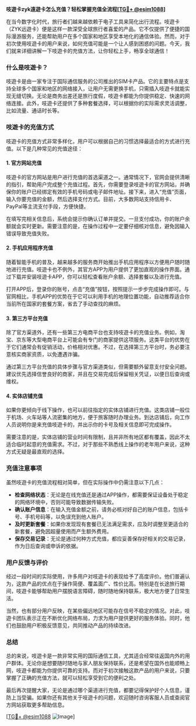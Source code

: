 **吱遊卡zyk遠遊卡怎么充值？轻松掌握充值全流程[[TG💪+ @esim1088](https://t.me/s/esim1088)]**

在当今数字化时代，旅行者们越来越依赖于电子工具来简化出行流程。吱遊卡（ZYK远遊卡）便是这样一款深受全球旅行者喜爱的产品。它不仅提供了便捷的国际漫游服务，还能帮助用户在多个国家和地区享受本地化的通信体验。然而，对于初次使用吱遊卡的用户来说，如何充值可能是一个让人感到困惑的问题。今天，我们就来详细讲解一下吱遊卡的充值方法，让你轻松上手，畅享全球通信！

### 什么是吱遊卡？

吱遊卡是由一家专注于国际通信服务的公司推出的SIM卡产品。它的主要特点是支持全球多个国家和地区的网络接入，让用户无需更换手机，只需插入吱遊卡就能实现无缝切换。无论是商务出差还是旅行度假，吱遊卡都能为你提供稳定、快速的网络连接。此外，吱遊卡还提供了多种套餐选择，可以根据你的实际需求灵活调整，比如流量、通话时长等。

### 吱遊卡的充值方式

吱遊卡的充值方式非常多样化，用户可以根据自己的习惯选择最适合的方式进行充值。以下是几种常见的充值途径：

#### 1. 官方网站充值

吱遊卡的官方网站是用户进行充值的首选渠道之一。通常情况下，官网会提供清晰的指引，帮助用户完成整个充值过程。首先，你需要登录吱遊卡的官方网站，并确保你的账户已经绑定有效的手机号码或电子邮件地址。接下来，进入“充值”页面，输入你要充值的金额，然后选择支付方式。目前，大多数网站支持信用卡、PayPal等主流支付手段，方便快捷。

在填写完相关信息后，系统会提示你确认订单并提交。一旦支付成功，你的账户余额就会实时更新。需要注意的是，在操作过程中一定要仔细核对信息，避免因输入错误导致充值失败。

#### 2. 手机应用程序充值

随着智能手机的普及，越来越多的服务商开始推出手机应用程序以方便用户随时随地进行充值。吱遊卡也不例外，其官方APP为用户提供了更加直观的操作界面。通过下载并安装吱遊卡APP，你可以轻松查看账户余额、选择套餐以及进行充值。

打开APP后，登录你的账号，点击“充值”按钮，按照提示一步步完成操作即可。与官网相比，手机APP的优势在于它可以利用手机的地理位置功能，自动推荐适合你当前所在国家的套餐方案，省去了手动查找的麻烦。

#### 3. 第三方平台充值

除了官方渠道外，还有一些第三方电商平台也支持吱遊卡的充值业务。例如，淘宝、京东等大型电商平台上可能会有专门的商家提供这项服务。这类平台的优势在于它们通常会有促销活动，价格相对优惠。不过，在选择第三方平台时，务必要注意核实商家资质，以免遭遇诈骗。

通过第三方平台充值的具体步骤与官方渠道类似，但需要额外留意支付安全问题。建议优先选择信誉良好的商家，并且在交易完成后保留相关凭证，以便日后查询或维权。

#### 4. 实体店铺充值

如果你更倾向于线下操作，也可以前往指定的实体店铺进行充值。这类店铺一般位于机场、火车站等人流密集的地方，便于旅客随时办理业务。到达店铺后，向工作人员说明你是来充值吱遊卡的，并出示你的卡号及相关信息即可完成操作。

需要注意的是，实体店铺的营业时间有限制，且并非所有地区都有覆盖，因此不太适合临时起意的充值需求。不过，对于那些不熟悉线上操作的老年用户来说，这种方式无疑是最直观的选择。

### 充值注意事项

虽然吱遊卡的充值流程相对简单，但在实际操作中仍需注意以下几点：

- **检查网络状态**：无论是在线充值还是通过APP操作，都需要保证设备处于稳定的网络环境中，否则可能导致数据传输失败。
- **确认账户信息**：在输入充值金额之前，请务必核对好自己的账户信息，包括卡号、手机号码等，以免误充到他人账户。
- **及时更新套餐**：如果你发现现有套餐已无法满足需求，应及时调整至更适合的新套餐，避免因超量使用而产生额外费用。
- **保存交易记录**：无论是通过何种方式充值，都应妥善保存好相关的交易记录，作为日后查询或申诉的依据。

### 用户反馈与评价

经过一段时间的实际使用，许多用户对吱遊卡的表现给予了高度评价。他们普遍认为，这款产品的优点在于操作简便、覆盖面广、性价比高。特别是在长途旅行期间，吱遊卡能够帮助用户摆脱语言障碍，随时随地保持联系，极大地方便了日常生活。

当然，也有部分用户反映，在某些偏远地区可能存在信号不稳定的情况。对此，吱遊卡团队表示正在不断优化网络布局，力求为用户提供更好的服务体验。同时，他们也鼓励用户积极反馈意见，共同推动产品的持续改进。

### 总结

总的来说，吱遊卡是一款非常实用的国际通信工具，尤其适合经常往返国内外的用户群体。无论你是想要随时随地与家人朋友保持联系，还是希望在国外也能顺畅上网，吱遊卡都能为你提供可靠的支持。而对于初次接触这款产品的用户来说，只要掌握了正确的充值方法，就可以轻松享受到它的便利之处。

最后再次提醒大家，无论是通过哪个渠道进行充值，都要记得保护好个人信息，谨防上当受骗。如果你还有其他关于吱遊卡的问题，欢迎随时咨询客服人员或查阅官方网站获取更多帮助信息。

[[TG💪+ @esim1088](https://t.me/s/esim1088) ![Image](https://i.postimg.cc/4NQfJmqS/Snipaste-2025-05-13-00-14-12.png)]